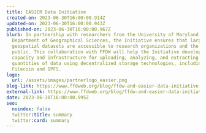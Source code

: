 ```yaml
---
title: EASIER Data Initiative
created-on: 2023-06-30T16:00:00.914Z
updated-on: 2023-06-30T16:00:00.943Z
published-on: 2023-06-30T16:00:00.967Z
blurb: In partnership with researchers from the University of Maryland’s
  Department of Geographical Sciences, the Initiative ensures that large
  geospatial datasets are accessible to research organizations and the general
  public. This collaboration with FFDW will help the Initiative develop the
  capacity and infrastructure for uploading, analyzing, and extracting large
  quantities of data using decentralized storage technologies, including
  Filecoin and IPFS.
logo:
  url: /assets/images/partnerlogo_easier.png
blog-link: https://www.ffdweb.org/blog/ffdw-and-easier-data-initiative-collaborate-to-upload-spatial-data-to-filecoin-network/
external-link: https://www.ffdweb.org/blog/ffdw-and-easier-data-initiative-collaborate-to-upload-spatial-data-to-filecoin-network/
date: 2023-06-30T16:00:00.995Z
seo:
  noindex: false
  twitter:title: summary
  twitter:card: summary
---
```

